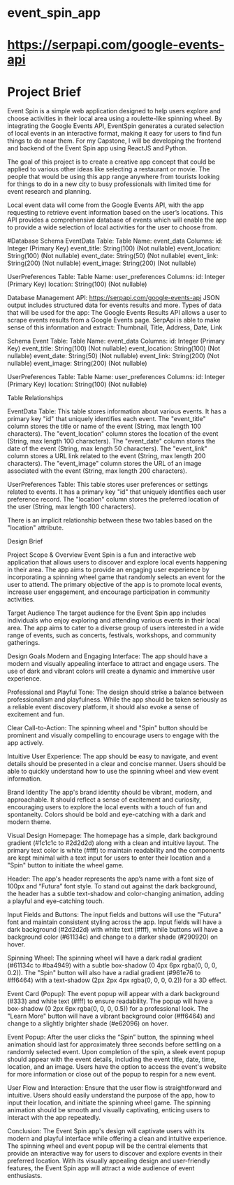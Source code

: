 # event_spin_app
 
# https://serpapi.com/google-events-api

# Project Brief
Event Spin is a simple web application designed to help users explore and choose activities in their local area using a roulette-like spinning wheel. By integrating the Google Events API, EventSpin generates a curated selection of local events in an interactive format, making it easy for users to find fun things to do near them. For my Capstone, I will be developing the frontend and backend of the Event Spin app using ReactJS and Python. 

The goal of this project is to create a creative app concept that could be applied to various other ideas like selecting a restaurant or movie. The people that would be using this app range anywhere from tourists looking for things to do in a new city to busy professionals with limited time for event research and planning. 

Local event data will come from the Google Events API, with the app requesting to retrieve event information based on the user’s locations. This API provides a comprehensive database of events which will enable the app to provide a wide selection of local activities for the user to choose from. 


#Database Schema
EventData Table:
 Table Name: event_data
 Columns:
   id: Integer (Primary Key)
   event_title: String(100) (Not nullable)
   event_location: String(100) (Not nullable)
   event_date: String(50) (Not nullable)
   event_link: String(200) (Not nullable)
   event_image: String(200) (Not nullable)

UserPreferences Table:
 Table Name: user_preferences
 Columns:
   id: Integer (Primary Key)
   location: String(100) (Not nullable)


Database Management
API: https://serpapi.com/google-events-api
	JSON output includes structured data for events results and more.
Types of data that will be used for the app:
The Google Events Results API allows a user to scrape events results from a Google Events page. SerpApi is able to make sense of this information and extract: Thumbnail, Title, Address, Date, Link

Schema
Event Table:
Table Name: event_data
Columns: 
id: Integer (Primary Key) 
event_title: String(100) (Not nullable) 
event_location: String(100) (Not nullable) 
event_date: String(50) (Not nullable) 
event_link: String(200) (Not nullable) 
event_image: String(200) (Not nullable)

UserPreferences Table:
Table Name: user_preferences
Columns: 
id: Integer (Primary Key) 
location: String(100) (Not nullable)



Table Relationships

EventData Table:
This table stores information about various events.
It has a primary key "id" that uniquely identifies each event.
The "event_title" column stores the title or name of the event (String, max length 100 characters).
The "event_location" column stores the location of the event (String, max length 100 characters).
The "event_date" column stores the date of the event (String, max length 50 characters).
The "event_link" column stores a URL link related to the event (String, max length 200 characters).
The "event_image" column stores the URL of an image associated with the event (String, max length 200 characters).

UserPreferences Table:
This table stores user preferences or settings related to events.
It has a primary key "id" that uniquely identifies each user preference record.
The "location" column stores the preferred location of the user (String, max length 100 characters).

There is an implicit relationship between these two tables based on the "location" attribute.



Design Brief

Project Scope & Overview
Event Spin is a fun and interactive web application that allows users to discover and explore local events happening in their area. The app aims to provide an engaging user experience by incorporating a spinning wheel game that randomly selects an event for the user to attend. The primary objective of the app is to promote local events, increase user engagement, and encourage participation in community activities.

Target Audience 
The target audience for the Event Spin app includes individuals who enjoy exploring and attending various events in their local area. The app aims to cater to a diverse group of users interested in a wide range of events, such as concerts, festivals, workshops, and community gatherings.

Design Goals 
Modern and Engaging Interface: The app should have a modern and visually appealing interface to attract and engage users. The use of dark and vibrant colors will create a dynamic and immersive user experience.

Professional and Playful Tone: The design should strike a balance between professionalism and playfulness. While the app should be taken seriously as a reliable event discovery platform, it should also evoke a sense of excitement and fun.

Clear Call-to-Action: The spinning wheel and "Spin" button should be prominent and visually compelling to encourage users to engage with the app actively.

Intuitive User Experience: The app should be easy to navigate, and event details should be presented in a clear and concise manner. Users should be able to quickly understand how to use the spinning wheel and view event information.


Brand Identity
The app's brand identity should be vibrant, modern, and approachable. It should reflect a sense of excitement and curiosity, encouraging users to explore the local events with a touch of fun and spontaneity. Colors should be bold and eye-catching with a dark and modern theme.

Visual Design
Homepage: The homepage has a simple, dark background gradient (#1c1c1c to #2d2d2d) along with a clean and intuitive layout. The primary text color is white (#fff) to maintain readability and the components are kept minimal with a text input for users to enter their location and a "Spin" button to initiate the wheel game.

Header: The app's header represents the app’s name with a font size of 100px and “Futura” font style. To stand out against the dark background, the header has a subtle text-shadow and color-changing animation, adding a playful and eye-catching touch. 

Input Fields and Buttons: The input fields and buttons will use the "Futura" font and maintain consistent styling across the app. Input fields will have a dark background (#2d2d2d) with white text (#fff), while buttons will have a background color (#61134c) and change to a darker shade (#290920) on hover.

Spinning Wheel: The spinning wheel will have a dark radial gradient (#61134c to #ba4949) with a subtle box-shadow (0 4px 6px rgba(0, 0, 0, 0.2)). The "Spin" button will also have a radial gradient (#961e76 to #ff6464) with a text-shadow (2px 2px 4px rgba(0, 0, 0, 0.2)) for a 3D effect.

Event Card (Popup): The event popup will appear with a dark background (#333) and white text (#fff) to ensure readability. The popup will have a box-shadow (0 2px 6px rgba(0, 0, 0, 0.5)) for a professional look. The "Learn More" button will have a vibrant background color (#ff6464) and change to a slightly brighter shade (#e62096) on hover.

Event Popup: After the user clicks the “Spin” button, the spinning wheel animation should last for approximately three seconds before settling on a randomly selected event. Upon completion of the spin, a sleek event popup should appear with the event details, including the event title, date, time, location, and an image. Users have the option to access the event's website for more information or close out of the popup to respin for a new event. 


User Flow and Interaction:
Ensure that the user flow is straightforward and intuitive. Users should easily understand the purpose of the app, how to input their location, and initiate the spinning wheel game. The spinning animation should be smooth and visually captivating, enticing users to interact with the app repeatedly.


Conclusion:
The Event Spin app's design will captivate users with its modern and playful interface while offering a clean and intuitive experience. The spinning wheel and event popup will be the central elements that provide an interactive way for users to discover and explore events in their preferred location. With its visually appealing design and user-friendly features, the Event Spin app will attract a wide audience of event enthusiasts.



